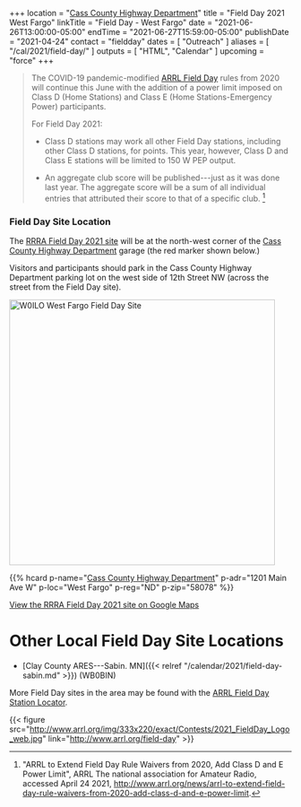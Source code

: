 +++
location = "[Cass County Highway Department](#field-day-site-location)"
title = "Field Day 2021 West Fargo"
linkTitle = "Field Day - West Fargo"
date = "2021-06-26T13:00:00-05:00"
endTime = "2021-06-27T15:59:00-05:00"
publishDate = "2021-04-24"
contact = "fieldday"
dates = [ "Outreach" ]
aliases = [ "/cal/2021/field-day/" ]
outputs = [ "HTML", "Calendar" ]
upcoming = "force"
+++
>The COVID-19 pandemic-modified
>[ARRL Field Day](http://www.arrl.org/field-day)
> rules from 2020 will continue this June with the addition of a
>power limit imposed on Class D (Home Stations) and Class E (Home
>Stations-Emergency Power) participants.
>
>For Field Day 2021:
>
>* Class D stations may work all other Field Day stations, including other
>Class D stations, for points. This year, however, Class D and Class E stations
will be limited to 150 W PEP output.
>
>* An aggregate club score will be published---just as it was done
>last year. The aggregate score will be a sum of all individual entries that
>attributed their score to that of a specific club. [^1]

[^1]: "ARRL to Extend Field Day Rule Waivers from 2020, Add Class D and E Power Limit", ARRL The national association for Amateur Radio, accessed April 24 2021, http://www.arrl.org/news/arrl-to-extend-field-day-rule-waivers-from-2020-add-class-d-and-e-power-limit.

### Field Day Site Location

The [RRRA Field Day 2021 site](https://www.google.com/maps/place/46%C2%B052'33.7%22N+96%C2%B055'11.2%22W/@46.8758746,-96.9215708,274m/data=!3m1!1e3!4m14!1m7!3m6!1s0x52cf34bb7797e871:0xb83bd0531febdbda!2sWest+Fargo,+ND!3b1!8m2!3d46.8769487!4d-96.8999057!3m5!1s0x0:0x0!7e2!8m2!3d46.8760285!4d-96.9197808)
will be at the north-west corner of the [Cass County Highway Department](/places/cass-county-highway-department/) garage
(the red marker shown below.)

Visitors and participants should park in the Cass County Highway Department parking lot on the
west side of 12th Street NW (across the street from the Field Day site).

<a data-flickr-embed="true" href="https://www.flickr.com/photos/147076354@N03/34609732591/in/dateposted-public/" title="W0ILO West Fargo Field Day Site"><img src="https://live.staticflickr.com/65535/34609732591_bb422a376e.jpg" width="474" height="474" alt="W0ILO West Fargo Field Day Site"></a><script async src="//embedr.flickr.com/assets/client-code.js" charset="utf-8"></script>

{{% hcard p-name="[Cass County Highway Department](/places/cass-county-highway-department/)" p-adr="1201 Main Ave W" p-loc="West Fargo" p-reg="ND" p-zip="58078" %}} 

[View the RRRA Field Day 2021 site on Google Maps](https://www.google.com/maps/place/46%C2%B052'33.7%22N+96%C2%B055'11.2%22W/@46.8758746,-96.9215708,274m/data=!3m1!1e3!4m14!1m7!3m6!1s0x52cf34bb7797e871:0xb83bd0531febdbda!2sWest+Fargo,+ND!3b1!8m2!3d46.8769487!4d-96.8999057!3m5!1s0x0:0x0!7e2!8m2!3d46.8760285!4d-96.9197808)

# Other Local Field Day Site Locations

* [Clay County ARES---Sabin. MN]({{< relref "/calendar/2021/field-day-sabin.md" >}}) (WB0BIN)

More Field Day sites in the area may be found with the 
[ARRL Field Day Station Locator](http://www.arrl.org/field-day-locator).

{{< figure src="http://www.arrl.org/img/333x220/exact/Contests/2021_FieldDay_Logo_web.jpg" link="http://www.arrl.org/field-day" >}}
